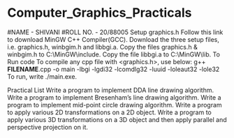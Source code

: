 # Computer_Graphics_Practicals
#NAME - SHIVANI
#ROLL NO. - 20/88005
Setup graphics.h
Follow this link to download MinGW C++ Compiler(GCC).
Download the three setup files, i.e. graphics.h, winbgim.h and libbgi.a.
Copy the files graphics.h & winbgim.h to C:\MinGW\include.
Copy the file libbgi.a to C:\MinGW\lib.
To Run code
To compile any cpp file with <graphics.h>, use below:
g++ **FILENAME**.cpp -o main -lbgi -lgdi32 -lcomdlg32 -luuid -loleaut32 -lole32
To run, write ./main.exe.

Practical List
Write a program to implement DDA line drawing algorithm.
Write a program to implement Bresenham’s line drawing algorithm.
Write a program to implement mid-point circle drawing algorithm.
Write a program to apply various 2D transformations on a 2D object.
Write a program to apply various 3D transformations on a 3D object and then apply parallel and perspective projection on it.
